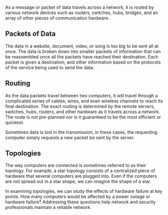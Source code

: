 As a message or packet of data travels across a network, it is routed by various network devices such as routers, switches, hubs, bridges, and an array of other pieces of communication hardware.

## Packets of Data
The data in a website, document, video, or song is too big to be sent all at once.  The data is broken down into smaller packets of information that can be reassembled once all the packets have reached their destination.  Each packet is given a destination, and other information based on the protocols of the service being used to send the data.

## Routing
As the data packets travel between two computers, it will travel through a complicated series of cables, wires, and even wireless channels to reach its final destination.  The exact routing is determined by the remote servers, switches, hubs, routers, and other hardware as it travels across a network.  The route is not pre-planned nor is it guaranteed to be the most efficient or quickest.

Sometimes data is lost in the transmission, in these cases, the requesting computer simply requests a new packet be sent by the server.

## Topologies
The way computers are connected is sometimes referred to as their topology.  For example, a star topology consists of a centralized piece of hardware that several computers are plugged into.  Even if the computers are not spread out in a star shape, we can imagine the shape of a star.

In examining topologies, we can study the effects of hardware failure at key points.  How many computers would be affected by a power outage or hardware failure?  Addressing these questions help network and security professionals maintain a reliable network.